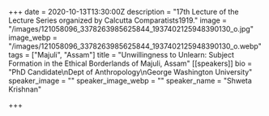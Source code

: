 +++
date = 2020-10-13T13:30:00Z
description = "17th Lecture of the Lecture Series organized by Calcutta Comparatists1919."
image = "/images/121058096_3378263985625844_1937402125948390130_o.jpg"
image_webp = "/images/121058096_3378263985625844_1937402125948390130_o.webp"
tags = ["Majuli", "Assam"]
title = "Unwillingness to Unlearn: Subject Formation in the Ethical Borderlands of Majuli, Assam"
[[speakers]]
bio = "PhD Candidate\nDept of Anthropology\nGeorge Washington University"
speaker_image = ""
speaker_image_webp = ""
speaker_name = "Shweta Krishnan"

+++
